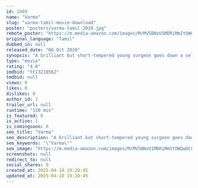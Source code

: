 ```yaml
---
id: 2809
name: "Varma"
slug: "varma-tamil-movie-download"
poster: "posters/varma-tamil-2020.jpg"
remote_poster: "https://m.media-amazon.com/images/M/MV5BNzU1MDRiMmItOWQwOC00MTJkLTkzNmItOGViMDA4MzNkNjk1XkEyXkFqcGdeQXVyMTIwNDYzMjIz._V1_SX300.jpg"
original_language: "Tamil"
dubbed_in: null
released_date: "06 Oct 2020"
synopsis: "A brilliant but short-tempered young surgeon goes down a self-destructive path of alcohol, drugs, and violence when the love of his life is forced to marry another man after her family opposes their union"
type: "movie"
rating: "4.0"
imdbid: "tt13218562"
tmdbid: null
views: 0
likes: 0
dislikes: 0
author_id: 1
trailer_url: null
runtime: "110 min"
is_featured: 0
is_active: 1
is_comingsoon: 0
seo_title: "Varma"
seo_description: "A brilliant but short-tempered young surgeon goes down a self-destructive path of alcohol, drugs, and violence when the love of his life is forced to marry another man after her family opposes their union"
seo_keywords: "\"Varma\""
seo_image: "https://m.media-amazon.com/images/M/MV5BNzU1MDRiMmItOWQwOC00MTJkLTkzNmItOGViMDA4MzNkNjk1XkEyXkFqcGdeQXVyMTIwNDYzMjIz._V1_SX300.jpg"
screenshots: null
redirect_to: null
social_shares: 0
created_at: 2025-04-10 19:20:45
updated_at: 2025-04-10 19:20:45
---
```


